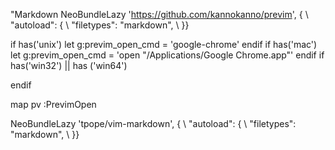 

"Markdown
NeoBundleLazy 'https://github.com/kannokanno/previm', {
      \ "autoload": {
      \   "filetypes": "markdown",
      \ }}

if has('unix')
    let g:previm_open_cmd = 'google-chrome'
endif
if has('mac')
    let g:previm_open_cmd = 'open "/Applications/Google Chrome.app"'
endif
if has('win32') || has ('win64')

endif

map pv :PrevimOpen<CR>


NeoBundleLazy 'tpope/vim-markdown', {
      \ "autoload": {
      \   "filetypes": "markdown",
      \ }}


